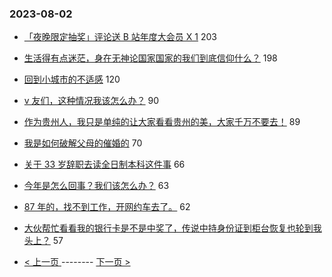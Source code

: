 ### 2023-08-02 
- [「夜晚限定抽奖」评论送 B 站年度大会员 X 1](https://www.v2ex.com/t/961623) 203
- [生活得有点迷茫，身在无神论国家国家的我们到底信仰什么？](https://www.v2ex.com/t/961793) 198
- [回到小城市的不适感](https://www.v2ex.com/t/961695) 120
- [v 友们，这种情况我该怎么办？](https://www.v2ex.com/t/961773) 90
- [作为贵州人，我只是单纯的让大家看看贵州的美，大家千万不要去！](https://www.v2ex.com/t/961771) 89
- [我是如何破解父母的催婚的](https://www.v2ex.com/t/961746) 70
- [关于 33 岁辞职去读全日制本科这件事](https://www.v2ex.com/t/961810) 66
- [今年是怎么回事？我们该怎么办？](https://www.v2ex.com/t/961693) 63
- [87 年的，找不到工作，开网约车去了。](https://www.v2ex.com/t/961638) 62
- [大伙帮忙看看我的银行卡是不是中奖了，传说中持身份证到柜台恢复也轮到我头上？](https://www.v2ex.com/t/961626) 57 

- [ < 上一页 ](https://github.com/able8/v2ex-hot-record/blob/master/2023-08-01.md) -------- [ 下一页 > ](https://github.com/able8/v2ex-hot-record/blob/master/2023-08-03.md)